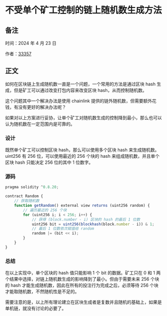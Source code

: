 # 不受单个矿工控制的链上随机数生成方法

## 备注

时间：2024 年 4 月 23 日

作者：[33357](https://github.com/33357)

## 正文

如何在区块链上生成随机数一直是一个问题，一个常用的方法是通过区块 hash 生成，但是矿工可以通过改变打包内容来改变区块 hash，从而控制随机数。

这个问题其中一个解决办法是使用 chainlink 提供的链外随机数，但需要额外花钱，有没有更好的解决办法呢？

如果对以上方案进行妥协，让单个矿工对随机数生成的控制降到最小，那么也可以认为随机数在一定范围内是可靠的。

### 设计

既然单个矿工可以控制区块 hash，那么可以使用多个区块 hash 来生成随机数。uint256 有 256 位，可以使用最近的 256 个块的 hash 来组成随机数，并且单个区块 hash 只能决定 256 位的其中 1 位数字。

### 源码

``` javascript
pragma solidity ^0.8.20;

contract Random {
    // 获取随机数
    function getRandom() external view returns (uint256 random) {
        // 遍历最近的 256 个块
        for (uint256 i; i < 256; i++) {
            // 获得 (block.number - i) 区块的 hash 的最后 1 位数
            uint256 bit = uint256(blockhash(block.number - i)) & 1;
            // 最后 1 位数依次赋值给 random
            random |= (bit << i);
        }
    }
}
```

### 总结

在以上实现中，单个区块的 hash 值只能影响 1 个 bit 的数据。矿工只在 0 和 1 两个结果中选择，对链上随机数生成的影响降到了最小。但由于需要未来 256 个块的 hash 才能生成随机数，因此在所有的投注行为完成之后，必须等待 256 个块才能取随机数，不然随机性是不足的。

需要注意的是，以上所有理论建立在区块生成者是复数并且随机的基础上，如果是单机链，就没有讨论的必要了。

